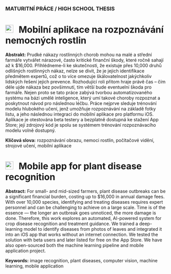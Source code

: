 ### MATURITNÍ PRÁCE / HIGH SCHOOL THESIS

# <img src="https://cdn-icons-png.flaticon.com/512/197/197576.png" style="width: 25px; padding-right: 10px;"> Mobilní aplikace na rozpoznávání nemocných rostlin

**Abstrakt:**
Prudké nákazy rostlinných chorob mohou na malé a střední farmáře vytvářet nárazové, často kritické finanční škody, které ročně sahají až k $16,000. Přihlédneme-li ke skutečnosti, že existuje přes 10,000 druhů odlišných rostlinných nákaz, nelze se divit, že je jejich identifikace předmětem expertů, což o to více omezuje škálovatelnost jakýchkoliv lidských řešení jejich prevence. Rozhodující roli přitom hraje právě čas – čím déle ujde nákaza bez povšimnutí, tím větší bude eventuelní škoda pro farmáře. Nejen proto se tato práce zabývá tvorbou automatizovaného systému na bázi umělé inteligence, který umí takové choroby rozpoznat a poskytnout návod pro následnou léčbu. Práce nejprve sleduje trénování modelu hlubokého učení, jenž umožňuje rozpoznávání na základě fotky listu, a jeho následnou integraci do mobilní aplikace pro platformu iOS. Aplikace je otestována beta testery a bezplatně dostupná ke stažení App Store; její zdrojový kód je spolu se systémem trénování rozpoznávacího modelu volně dostupný.

**Klíčová slova:** rozpoznávání obrazu, nemoci rostlin, počítačové vidění, strojové učení, mobilní aplikace

# <img src="https://cdn-icons-png.flaticon.com/512/197/197484.png" style="width: 25px; padding-right: 10px;"> Mobile app for plant disease recognition

**Abstract:**
For small- and mid-sized farmers, plant disease outbreaks can be a significant financial burden, costing up to $16,000 in annual damage fees. With over 10,000 species, identifying and treating diseases requires expert personnel and can be challenging to achieve on a large scale. Time is of the essence — the longer an outbreak goes unnoticed, the more damage is done. Therefore, this work explores an automated, AI-powered system for crop disease recognition and treatment guidance. We trained a deep-learning model to identify diseases from photos of leaves and integrated it into an iOS app that works without an internet connection. We tested the solution with beta users and later listed for free on the App Store. We have also open-sourced both the machine learning pipeline and mobile application project.

**Keywords:** image recognition, plant diseases, computer vision, machine learning, mobile application

